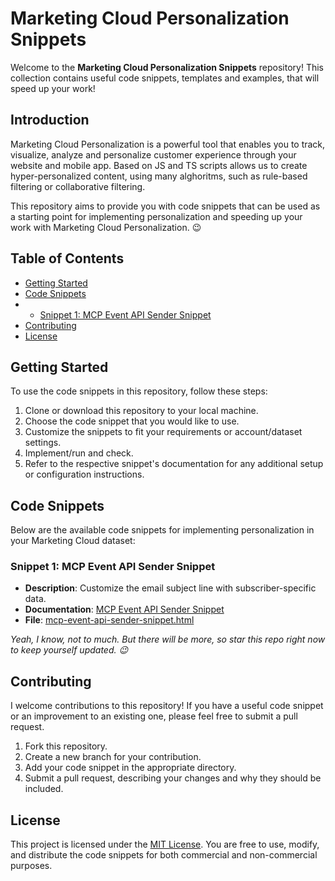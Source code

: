 
# Marketing Cloud Personalization Snippets

Welcome to the **Marketing Cloud Personalization Snippets** repository! This collection contains useful code snippets, templates and examples, that will speed up your work!

## Introduction

Marketing  Cloud Personalization is a powerful tool that enables you to track, visualize, analyze and personalize customer experience through your website and mobile app. Based on JS and TS scripts allows us to create hyper-personalized content, using many alghoritms, such as rule-based filtering or collaborative filtering.

This repository aims to provide you with code snippets that can be used as a starting point for implementing personalization and speeding up your work with Marketing Cloud Personalization. 😉

## Table of Contents 
- [Getting Started](#getting-started) 
- [Code Snippets](#code-snippets) 
- - [Snippet 1: MCP Event API Sender Snippet](#snippet-1-mcp-event-api-sender-snippet) 
- [Contributing](#contributing)
-  [License](#license)


## Getting Started 

To use the code snippets in this repository, follow these steps: 

1. Clone or download this repository to your local machine. 
2. Choose the code snippet that you would like to use.
3. Customize the snippets to fit your requirements or account/dataset settings.
4. Implement/run and check.
5. Refer to the respective snippet's documentation for any additional setup or configuration instructions.

## Code Snippets

Below are the available code snippets for implementing personalization in your Marketing Cloud dataset: 

### Snippet 1: MCP Event API Sender Snippet
- **Description**: Customize the email subject line with subscriber-specific data.
- **Documentation**: [MCP Event API Sender Snippet](/mcp-event-api-sender-snippet)
- **File**: [mcp-event-api-sender-snippet.html](/mcp-event-api-sender-snippet/mcp-event-api-sender-snippet.html)

*Yeah, I know, not to much. But there will be more, so star this repo
right now to keep yourself updated. 😉*

## Contributing 

I welcome contributions to this repository! If you have a useful code snippet or an improvement to an existing one, please feel free to submit a pull request.

1. Fork this repository. 
2. Create a new branch for your contribution. 
3. Add your code snippet in the appropriate directory.
4. Submit a pull request, describing your changes and why they should be included. 

## License 

This project is licensed under the [MIT License](/LICENSE). You are free to use, modify, and distribute the code snippets for both commercial and non-commercial purposes.